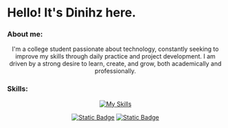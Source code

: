 # Hello! It's Dinihz here. 

### About me:

<div align="center">
    
I'm a college student passionate about technology, constantly seeking to improve my skills through daily practice and project development. I am driven by a strong desire to learn, create, and grow, both academically and professionally.
   


</div>

### Skills:

<div align="center">
    
[![My Skills](https://skillicons.dev/icons?i=ts,js,nodejs,react,docker,html,css,figma,git,neovim,linux)](https://github.com/Dinihz)

[![Static Badge](https://img.shields.io/badge/linkedin-242938)](https://www.linkedin.com/in/dinihz/)
[![Static Badge](https://img.shields.io/badge/email-242938)](mailto:dinihzcontato@gmail.com)
</div>

#

